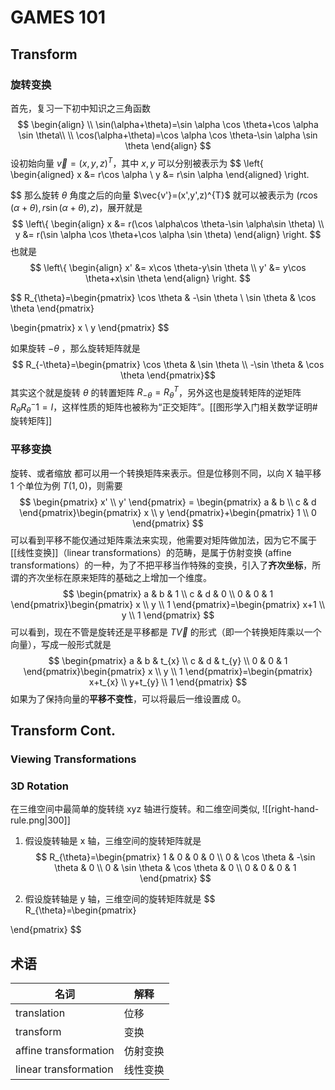 # GAMES 101

## Transform
### 旋转变换
首先，复习一下初中知识之三角函数
$$
\begin{align} \\
\sin(\alpha+\theta)=\sin \alpha \cos \theta+\cos \alpha \sin \theta\\ \\
\cos(\alpha+\theta)=\cos \alpha \cos \theta-\sin \alpha \sin \theta
\end{align}
$$
设初始向量 $\vec{v}=(x,y,z)^T$，其中 $x,y$ 可以分别被表示为
$$
\left\{
\begin{aligned}
  x &= r\cos \alpha \\
  y &= r\sin \alpha
\end{aligned}
\right.

$$
那么旋转 $\theta$ 角度之后的向量 $\vec{v'}=(x',y',z)^{T}$ 就可以被表示为 $(r\cos (\alpha+\theta),r\sin(\alpha+\theta),z)$，展开就是
$$
\left\{
\begin{align}
 x &= r(\cos \alpha\cos \theta-\sin \alpha\sin \theta) \\
 y &= r(\sin \alpha \cos \theta+\cos \alpha \sin \theta)	
\end{align}
\right.
$$
也就是
$$
\left\{
\begin{align}
	x' &= x\cos \theta-y\sin \theta \\
	y' &= y\cos \theta+x\sin \theta
\end{align}
\right.
$$

$$
R_{\theta}=\begin{pmatrix}
\cos \theta & -\sin \theta \\
\sin \theta & \cos \theta
\end{pmatrix}

\begin{pmatrix}
x \\
y
\end{pmatrix}
$$


如果旋转 $-\theta$ ，那么旋转矩阵就是
$$
R_{-\theta}=\begin{pmatrix}
\cos \theta & \sin \theta \\
-\sin \theta & \cos \theta
\end{pmatrix}$$
其实这个就是旋转 $\theta$ 的转置矩阵 $R_{-\theta}=R_{\theta}^T$，另外这也是旋转矩阵的逆矩阵 $R_{\theta}R_{\theta}^-1=I$，这样性质的矩阵也被称为“正交矩阵”。[[图形学入门相关数学证明#旋转矩阵]]



### 平移变换

旋转、或者缩放 都可以用一个转换矩阵来表示。但是位移则不同，以向 X 轴平移 1 个单位为例 $T(1,0)$，则需要
$$
\begin{pmatrix}
x' \\
y'
\end{pmatrix} = \begin{pmatrix}
a & b \\
c & d
\end{pmatrix}\begin{pmatrix}
x \\
y
\end{pmatrix}+\begin{pmatrix}
1 \\
0
\end{pmatrix}
$$
可以看到平移不能仅通过矩阵乘法来实现，他需要对矩阵做加法，因为它不属于[[线性变换]]（linear transformations）的范畴，是属于仿射变换 (affine transformations）的一种，为了不把平移当作特殊的变换，引入了**齐次坐标**，所谓的齐次坐标在原来矩阵的基础之上增加一个维度。
$$
\begin{pmatrix}
a & b & 1 \\
c & d & 0 \\
0 & 0 & 1
\end{pmatrix}\begin{pmatrix}
x \\
y \\
1
\end{pmatrix}=\begin{pmatrix}
x+1 \\
y \\
1
\end{pmatrix}
$$
可以看到，现在不管是旋转还是平移都是 $T\vec{V}$ 的形式（即一个转换矩阵乘以一个向量），写成一般形式就是
$$
\begin{pmatrix}
a & b & t_{x} \\
c & d & t_{y} \\
0 & 0 & 1
\end{pmatrix}\begin{pmatrix}
x \\
y \\
1
\end{pmatrix}=\begin{pmatrix}
x+t_{x} \\
y+t_{y} \\
1
\end{pmatrix}
$$
如果为了保持向量的**平移不变性**，可以将最后一维设置成 0。



## Transform Cont.

### Viewing Transformations

### 3D Rotation
在三维空间中最简单的旋转绕 xyz 轴进行旋转。和二维空间类似, 
![[right-hand-rule.png|300]]
1. 假设旋转轴是 x 轴，三维空间的旋转矩阵就是
$$
R_{\theta}=\begin{pmatrix}
1 & 0 & 0 & 0 \\
0 & \cos \theta & -\sin \theta & 0  \\
0 & \sin \theta & \cos \theta & 0 \\
0 & 0 & 0 & 1
\end{pmatrix}
$$

2. 假设旋转轴是 y 轴，三维空间的旋转矩阵就是
$$
R_{\theta}=\begin{pmatrix}

\end{pmatrix}
$$

## 术语

| 名词                  | 解释     |
| --------------------- | -------- |
| translation           | 位移     |
| transform             | 变换     |
| affine transformation | 仿射变换 |
| linear transformation | 线性变换 |

